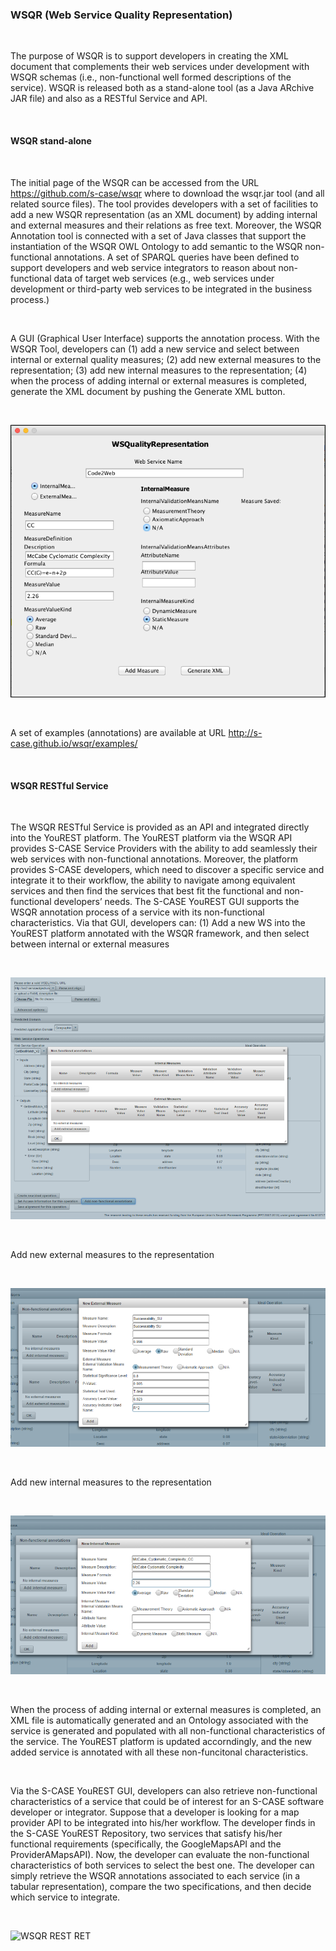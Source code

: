 ### WSQR (Web Service Quality Representation)

<br>

The purpose of WSQR is to support developers in creating the XML document that complements their web services under development with WSQR schemas (i.e., non-functional well formed descriptions of the service).
WSQR is released both as a stand-alone tool (as a Java ARchive JAR file) and also as a RESTful Service and API. 

<br>

#### WSQR stand-alone

<br>

The initial page of the WSQR can be accessed from the URL https://github.com/s-case/wsqr where to download the wsqr.jar tool (and all related source files).
The tool provides developers with a set of facilities to add a new WSQR representation (as an XML document) by adding internal and external measures and their relations as free text.
Moreover, the WSQR Annotation tool is connected with a set of Java classes that support the instantiation of the WSQR OWL Ontology to add semantic to the WSQR non-functional annotations. 
A set of SPARQL queries have been defined to support developers and web service integrators to reason about non-functional data of target web services 
(e.g., web services under development or third-party web services to be integrated in the business process.)

<br>


A GUI (Graphical User Interface) supports the annotation process. 
With the WSQR Tool, developers can (1) add a new service and select between internal or external quality measures; 
(2) add new external measures to the representation; 
(3) add new internal measures to the representation; 
(4) when the process of adding internal or external measures is completed, generate the XML document by pushing the Generate XML button.

<br>

![WSQR GUI](wsqr/wsqr_gui.png)

<br>

A set of examples (annotations) are available at URL http://s-case.github.io/wsqr/examples/

<br>



#### WSQR RESTful Service

<br>

The WSQR RESTful Service is provided as an API and integrated directly into the YouREST platform. 
The YouREST platform via the WSQR API provides S-CASE Service Providers with the ability to add seamlessly their web services with non-functional annotations. Moreover, the platform provides S-CASE developers, which need to discover a specific service and integrate it to their workflow, the ability to navigate among equivalent services and then find the services that best fit the functional and non-functional developers’ needs. 
The S-CASE YouREST GUI supports the WSQR annotation process of a service with its non-functional characteristics. Via that GUI, developers can:
(1) Add a new WS into the YouREST platform annotated with the WSQR framework, and then select between internal or external measures

<br>

![WSQR REST GUI](wsqr/wsqrrest_gui.png)

<br>

Add new external measures to the representation 

<br>

![WSQR REST EXT](wsqr/wsqrrest_ext.png)

<br>


Add new internal measures to the representation 

<br>

![WSQR REST INT](wsqr/wsqrrest_int.png)

<br>

When the process of adding internal or external measures is completed, an XML file is automatically generated and an Ontology associated with the service is generated and populated with all non-functional characteristics of the service. The YouREST platform is updated accorndingly, and the new added service is annotated with all these non-funcitonal characteristics. 

<br>

Via the S-CASE YouREST GUI, developers can also retrieve non-functional characteristics of a service that could be of interest for an S-CASE software developer or integrator. Suppose that a developer is looking for a map provider API to be integrated into his/her workflow. The developer finds in the S-CASE YouREST Repository, two services that satisfy his/her functional requirements (specifically, the GoogleMapsAPI and the ProviderAMapsAPI). Now, the developer can evaluate the non-functional characteristics of both services to select the best one. The developer can simply retrieve the WSQR annotations associated to each service (in a tabular representation), compare the two specifications, and then decide which service to integrate.

<br>

![WSQR REST RET](wsqr/wsqrrest_retrieve.png)

<br>
